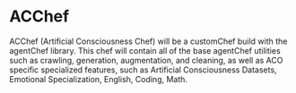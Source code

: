 # ACChef
ACChef (Artificial Consciousness Chef) will be a customChef build with the agentChef library. This chef will contain all of the base agentChef utilities such as crawling, generation, augmentation, and cleaning, as well as ACO specific specialized features, such as Artificial Consciousness Datasets, Emotional Specialization, English, Coding, Math.
